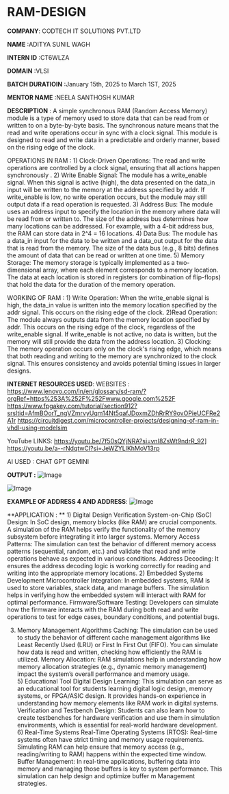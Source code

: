 # RAM-DESIGN

**COMPANY**: CODTECH IT SOLUTIONS PVT.LTD

**NAME** :ADITYA SUNIL WAGH

**INTERN ID** :CT6WLZA

**DOMAIN** :VLSI

**BATCH DURATIOIN** :January 15th, 2025 to March 1ST, 2025

**MENTOR NAME** :NEELA SANTHOSH KUMAR

**DESCRIPTION** :
    A simple synchronous RAM (Random Access Memory) module is a type of memory used to store data that can be read from or written to on a byte-by-byte basis. The synchronous nature means that the read and write operations occur in sync with a clock signal. This module is designed to read and write data in a predictable and orderly manner, based on the rising edge of the clock.

OPERATIONS IN RAM :
    1) Clock-Driven Operations:
        The read and write operations are controlled by a clock signal, ensuring that all actions happen synchronously .
    2) Write Enable Signal:
        The module has a write_enable signal. When this signal is active (high), the data presented on the data_in input will be written to the memory at the address                 specified by addr.
        If write_enable is low, no write operation occurs, but the module may still output data if a read operation is requested.
    3) Address Bus:
        The module uses an address input to specify the location in the memory where data will be read from or written to. The size of the address bus determines how many            locations can be addressed.
        For example, with a 4-bit address bus, the RAM can store data in 2^4 = 16 locations.
    4) Data Bus:
        The module has a data_in input for the data to be written and a data_out output for the data that is read from the memory. The size of the data bus (e.g., 8 bits)            defines the amount of data that can be read or written at one time.
    5) Memory Storage:
        The memory storage is typically implemented as a two-dimensional array, where each element corresponds to a memory location. The data at each location is stored in           registers (or combination of flip-flops) that hold the data for the duration of the memory operation.

WORKING OF RAM :
    1) Write Operation:
        When the write_enable signal is high, the data_in value is written into the memory location specified by the addr signal. This occurs on the rising edge of the clock.
    2)Read Operation:
        The module always outputs data from the memory location specified by addr. This occurs on the rising edge of the clock, regardless of the write_enable signal. If             write_enable is not active, no data is written, but the memory will still provide the data from the address location.
    3) Clocking:
        The memory operation occurs only on the clock's rising edge, which means that both reading and writing to the memory are synchronized to the clock signal. This               ensures consistency and avoids potential timing issues in larger designs.

**INTERNET RESOURCES USED**:
WEBSITES :
   https://www.lenovo.com/in/en/glossary/sd-ram/?orgRef=https%253A%252F%252Fwww.google.com%252F
   https://www.fpgakey.com/tutorial/section912?srsltid=AfmBOorT_ngVZmrvyUqm14Nt5qafJDoxmZDhRrRY9ovOPieUCFRe2A1r
   https://circuitdigest.com/microcontroller-projects/designing-of-ram-in-vhdl-using-modelsim

YouTube LINKS:
    https://youtu.be/7f50sQYjNRA?si=vnI8ZsWt9ndrR_92]
    https://youtu.be/a--rNdqtwCI?si=JeWZYLlKhMoV13rp
    
AI USED :
    CHAT GPT
    GEMINI

**OUTPUT :**
 ![Image](https://github.com/user-attachments/assets/b4294927-ce69-44cb-b7a1-4a29d84c20ff)

![Image](https://github.com/user-attachments/assets/dca58cdd-cb53-4cf5-91ad-ca9d3bef2028)

**EXAMPLE OF ADDRESS 4 AND ADDRESS**:
![Image](https://github.com/user-attachments/assets/a9dfe610-84f4-4e22-b2e1-55c3a0ee1cfe)

**APPLICATION : **
    1) Digital Design Verification
        System-on-Chip (SoC) Design: In SoC design, memory blocks (like RAM) are crucial components. A simulation of the RAM helps verify the functionality of the memory subsystem before                 integrating it into larger systems.
        Memory Access Patterns: The simulation can test the behavior of different memory access patterns (sequential, random, etc.) and validate that read and write operations behave as expected         in various conditions.
        Address Decoding: It ensures the address decoding logic is working correctly for reading and writing into the appropriate memory locations.
    2) Embedded Systems Development
       Microcontroller Integration: In embedded systems, RAM is used to store variables, stack data, and manage buffers. The simulation helps in verifying how the embedded system will interact          with RAM for optimal performance.
       Firmware/Software Testing: Developers can simulate how the firmware interacts with the RAM during both read and write operations to test for edge cases, boundary conditions, and                  potential bugs.

   3) Memory Management Algorithms
        Caching: The simulation can be used to study the behavior of different cache management algorithms like Least Recently Used (LRU) or First In First Out (FIFO). You can simulate how data          is read and written, checking how efficiently the RAM is utilized.
        Memory Allocation: RAM simulations help in understanding how memory allocation strategies (e.g., dynamic memory management) impact the system’s overall performance and memory usage.    
    5) Educational Tool
        Digital Design Learning: This simulation can serve as an educational tool for students learning digital logic design, memory systems, or FPGA/ASIC design. It provides hands-on experience         in understanding how memory elements like RAM work in digital systems.
        Verification and Testbench Design: Students can also learn how to create testbenches for hardware verification and use them in simulation environments, which is essential for real-world         hardware development.
    6) Real-Time Systems
       Real-Time Operating Systems (RTOS): Real-time systems often have strict timing and memory usage requirements. Simulating RAM can help ensure that memory access (e.g., reading/writing to          RAM) happens within the expected time window.
       Buffer Management: In real-time applications, buffering data into memory and managing those buffers is key to system performance. This simulation can help design and optimize buffer m            Management strategies.
